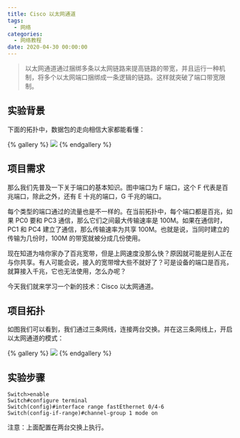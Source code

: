 ```yaml
---
title: Cisco 以太网通道
tags:
  - 网络
categories:
  - 网络教程
date: 2020-04-30 00:00:00
---
```


> 以太网通道通过捆绑多条以太网链路来提高链路的带宽，并且运行一种机制，将多个以太网端口捆绑成一条逻辑的链路。这样就突破了端口带宽限制。



<!-- more -->

## 实验背景

下面的拓扑中，数据包的走向相信大家都能看懂：

{% gallery %}
![](https://cdn.dusays.com/2020/04/216-1.jpg)
{% endgallery %}

## 项目需求

那么我们先普及一下关于端口的基本知识。图中端口为 F 端口，这个 F 代表是百兆端口，除此之外，还有 E 十兆的端口，G 千兆的端口。

每个类型的端口通过的流量也是不一样的。在当前拓扑中，每个端口都是百兆，如果 PC0 要和 PC3 通信，那么它们之间最大传输速率是 100M。如果在通信时，PC1 和 PC4 建立了通信，那么传输速率为共享 100M。也就是说，当同时建立的传输为几份时，100M 的带宽就被分成几份使用。

现在知道为啥你家办了百兆宽带，但是上网速度没那么快？原因就可能是别人正在与你共享。有人可能会说，接入的宽带增大些不就好了？可是设备的端口是百兆，就算接入千兆，它也无法使用，怎么办呢？

今天我们就来学习一个新的技术：Cisco 以太网通道。

## 项目拓扑

如图我们可以看到，我们通过三条网线，连接两台交换。并在这三条网线上，开启以太网通道的模式：

{% gallery %}
![](https://cdn.dusays.com/2020/04/216-2.jpg)
{% endgallery %}

## 实验步骤

```
Switch>enable
Switch#configure terminal
Switch(config)#interface range fastEthernet 0/4-6
Switch(config-if-range)#channel-group 1 mode on
```

注意：上面配置在两台交换上执行。